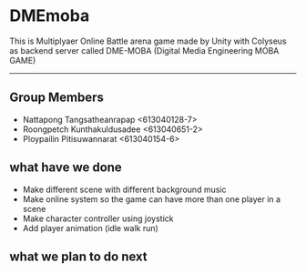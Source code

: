# DMEmoba

  This is Multiplyaer Online Battle arena game made by Unity with Colyseus as backend server called DME-MOBA (Digital Media Engineering MOBA GAME)
****************************************************
## Group Members
- Nattapong Tangsatheanrapap <613040128-7>  
- Roongpetch Kunthakuldusadee <613040651-2> 
- Ploypailin Pitisuwannarat <613040154-6> 

## what have we done
- Make different scene with different background music
- Make online system so the game can have more than one player in a scene
- Make character controller using joystick
- Add player animation (idle walk run)

## what we plan to do next
